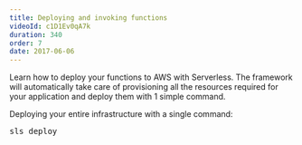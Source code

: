 ```yaml
---
title: Deploying and invoking functions
videoId: c1D1Ev0qA7k
duration: 340
order: 7
date: 2017-06-06
---
```


Learn how to deploy your functions to AWS with Serverless. The framework will automatically take care of provisioning all the resources required for your application and deploy them with 1 simple command.

Deploying your entire infrastructure with a single command:

<pre>sls deploy</pre>